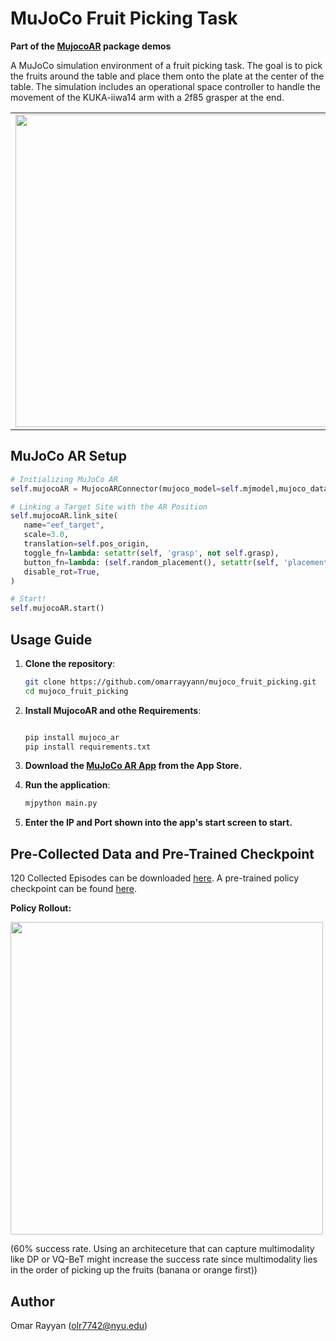 # MuJoCo Fruit Picking Task 
**Part of the [MujocoAR](https://github.com/omarrayyann/MujocoAR) package demos**

A MuJoCo simulation environment of a fruit picking task. The goal is to pick the fruits around the table and place them onto the plate at the center of the table. The simulation includes an operational space controller to handle the movement of the KUKA-iiwa14 arm with a 2f85 grasper at the end.


<table>
<!--   <tr>
    <th><code>camera_name="whole_view"</code></th>
    <th><code>camera_name="top_view"</code></th>
    <th><code>camera_name="side_view"</code></th>
    <th><code>camera_name="front_view"</code></th>
  </tr> -->
  <tr>
    <td><img src="https://github.com/user-attachments/assets/1d74ddb7-1f43-4ce4-b994-327d4071eac5" width="500px" /></td>
    <td><img src="https://github.com/user-attachments/assets/8fd2b0ae-f90a-4df5-b114-3feac7c87e37" width="500px" /></td>
    <td><img src="https://github.com/user-attachments/assets/286428d9-93bf-456b-9ef1-322793c0bb3a" width="500px" /></td>
    <td><img src="https://github.com/user-attachments/assets/3d496ce1-0b5d-4a1f-a6d2-dc2e19d1e3d8" width="500px" /></td>
  </tr>
</table>


## MuJoCo AR Setup

```python
# Initializing MuJoCo AR
self.mujocoAR = MujocoARConnector(mujoco_model=self.mjmodel,mujoco_data=self.mjdata)

# Linking a Target Site with the AR Position
self.mujocoAR.link_site(
   name="eef_target",
   scale=3.0,
   translation=self.pos_origin,
   toggle_fn=lambda: setattr(self, 'grasp', not self.grasp),
   button_fn=lambda: (self.random_placement(), setattr(self, 'placement_time', time.time()), self.reset_data()) if time.time() - self.placement_time > 2.0 else None,
   disable_rot=True,
)

# Start!
self.mujocoAR.start()
```

## Usage Guide

1. **Clone the repository**:

   ```bash
   git clone https://github.com/omarrayyann/mujoco_fruit_picking.git
   cd mujoco_fruit_picking
   
3. **Install MujocoAR and othe Requirements**:
   ```bash
   
   pip install mujoco_ar
   pip install requirements.txt
   
4. **Download the [MuJoCo AR App](https://apps.apple.com/jo/app/past-code/id1551535957) from the App Store.**
   
5. **Run the application**:

   ```bash
   mjpython main.py
   
6. **Enter the IP and Port shown into the app's start screen to start.**

## Pre-Collected Data and Pre-Trained Checkpoint

120 Collected Episodes can be downloaded [here](https://huggingface.co/datasets/omarrayyann/mujoco_pick_place_fruits/blob/main/Data.zip). A pre-trained policy checkpoint can be found [here](https://huggingface.co/datasets/omarrayyann/mujoco_pick_place_fruits/blob/main/checkpoint_epoch.pth.tar).

**Policy Rollout:**

<img src="https://github.com/user-attachments/assets/e84345f9-62eb-4d89-a08b-dcd92d1dd10b" width="500px" />

(60% success rate. Using an architeceture that can capture multimodality like DP or VQ-BeT might increase the success rate since multimodality lies in the order of picking up the fruits (banana or orange first))
## Author

Omar Rayyan (olr7742@nyu.edu)
